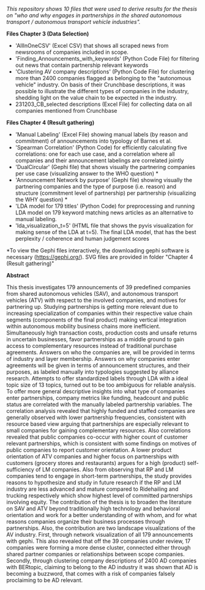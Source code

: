 *This repository shows 10 files that were used to derive results for the thesis on "who and why engages in partnerships in the shared autonomous transport / autonomous transport vehicle industries".* 

**Files Chapter 3 (Data Selection)**
* 'AllInOneCSV' (Excel CSV) that shows all scraped news from newsrooms of companies included in scope.
* 'Finding_Announcements_with_keywords' (Python Code File) for filtering out news that contain partnership relevant keywords
* 'Clustering AV company descriptions' (Python Code File) for clustering more than 2400 companies flagged as belonging to the  "autonomous vehicle" industry. On basis of their Crunchbase descriptions, it was possible to illustrate the different types of companies in the industry, shedding light on the value chain to be expected in the industry.
* 231203_CB_selected descriptions (Excel File) for collecting data on all companies mentioned from Crunchbase


**Files Chapter 4 (Result gathering)**
* 'Manual Labeling' (Excel File) showing manual labels (by reason and commitment) of announcements into typology of Barnes et al.
* 'Spearman Correlation' (Python Code) for efficiently calculating five correlations: one for each use case, and a correlation where all companies and their announcement labelings are correlated jointly
* 'DualCircular' (Gephi file) that shows visually the partnering companies per use case (visualizing answer to the WHO question) *
* 'Announcement Network by purpose' (Gephi file) showing visually the partnering companies and the type of purpose (i.e. reason) and structure (commitment level of partnership) per partnership (visualizing the WHY question) *
* 'LDA model for 179 titles' (Python Code) for preprocessing and running LDA model on 179 keyword matching news articles as an alternative to manual labeling.
* 'lda_visualization_t=5' (HTML file that shows the pyvis visualization for making sense of the LDA at t=5). The final LDA model, that has the best perplexity / coherence and human judgement scores

*To view the Gephi files interactively, the downloading gephi software is necessary (https://gephi.org/). SVG files are provided in folder "Chapter 4 (Result gathering)"

**Abstract**

This thesis investigates 179 announcements of 39 predefined companies from shared autonomous vehicles (SAV), and autonomous transport vehicles (ATV) with respect to the involved companies, and motives for partnering up. Studying partnerships is getting more relevant due to increasing specialization of companies within their respective value chain segments (components of the final product) making vertical integration within autonomous mobility business chains more inefficient. Simultaneously high transaction costs, production costs and unsafe returns in uncertain businesses, favor partnerships as a middle ground to gain access to complementary resources instead of traditional purchase agreements.
Answers on who the companies are, will be provided in terms of industry and layer membership. Answers on why companies enter agreements will be given in terms of announcement structures, and their purposes, as labeled manually into typologies suggested by alliance research. Attempts to offer standardized labels through LDA with a ideal topic size of 13 topics, turned out to be too ambiguous for reliable analysis. 
To offer more general descriptive insights into what type of companies enter partnerships, company metrics like funding, headcount and public status are correlated with the manually labeled partnership variables.
The correlation analysis revealed that highly funded and staffed companies are generally observed with lower partnership frequencies, consistent with resource based view arguing that partnerships are especially relevant to small companies for gaining complementary resources. Also correlations revealed that public companies co-occur with higher count of customer relevant partnerships, which is consistent with some findings on motives of public companies to report customer orientation. 
A lower product orientation of ATV companies and higher focus on partnerships with customers (grocery stores and restaurants) argues for a high (product) self-sufficiency of LM companies. Also from observing that RP and LM companies tend to engage in short-term partnerships, the study provides reasons to hypothesize and study in future research if the RP and LM industry are less advanced and mature compared to Ridehailing and trucking respectively which show highest level of committed partnerships involving equity. 
The contribution of the thesis is to broaden the literature on SAV and ATV beyond traditionally high technology and behavioral orientation and work for a better understanding of with whom, and for what reasons companies organize their business processes through partnerships. Also, the contribution are two landscape visualizations of the AV industry. First, through network visualization of all 179 announcements with gephi. This also revealed that off the 39 companies under review, 17 companies were forming a more dense cluster, connected either through shared partner companies or relationships between scope companies. Secondly, through clustering company descriptions of 2400 AD companies with BERtopic, claiming to belong to the AD industry it was shown that AD is becoming a buzzword, that comes with a risk of companies falsely proclaiming to be AD relevant. 
